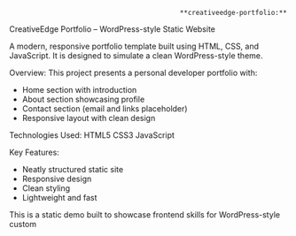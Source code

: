                                                **creativeedge-portfolio:**

CreativeEdge Portfolio – WordPress-style Static Website

A modern, responsive portfolio template built using HTML, CSS, and JavaScript. It is designed to simulate a clean WordPress-style theme.

Overview:
This project presents a personal developer portfolio with:
- Home section with introduction
- About section showcasing profile
- Contact section (email and links placeholder)
- Responsive layout with clean design

Technologies Used:
HTML5
CSS3
JavaScript

Key Features:
- Neatly structured static site
- Responsive design
- Clean styling
- Lightweight and fast

This is a static demo built to showcase frontend skills for WordPress-style custom 
